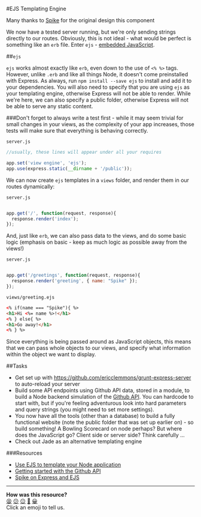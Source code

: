 #EJS Templating Engine

Many thanks to [Spike](http://github.com/Spike01) for the original design this component

We now have a tested server running, but we're only sending strings directly to our routes. Obviously, this is not ideal - what would be perfect is something like an `erb` file. Enter `ejs` - [embedded JavaScript](http://www.embeddedjs.com/).

##`ejs`

`ejs` works almost exactly like `erb`, even down to the use of `<% %>` tags. However, unlike `.erb` and like all things Node, it doesn't come preinstalled with Express. As always, run `npm install --save ejs` to install and add it to your dependencies. You will also need to specify that you are using `ejs` as your templating engine, otherwise Express will not be able to render. While we're here, we can also specify a public folder, otherwise Express will not be able to serve any static content.

###Don't forget to always write a test first - while it may seem trivial for small changes in your views, as the complexity of your app increases, those tests will make sure that everything is behaving correctly.

`server.js`
```javascript
//usually, these lines will appear under all your requires

app.set('view engine', 'ejs');
app.use(express.static(__dirname + '/public'));
```

We can now create `ejs` templates in a `views` folder, and render them in our routes dynamically:

`server.js`
```javascript

app.get('/', function(request, response){
  response.render('index');
});
```

And, just like `erb`, we can also pass data to the views, and do some basic logic (emphasis on basic - keep as much logic as possible away from the views!)

`server.js`
```javascript

app.get('/greetings', function(request, response){
  response.render('greeting', { name: "Spike" });
});
```

`views/greeting.ejs`
```html
<% if(name === "Spike"){ %>
<h1>Hi <%= name %>!</h1>
<% } else{ %>
<h1>Go away!</h1>
<% } %>
```

Since everything is being passed around as JavaScript objects, this means that we can pass whole objects to our views, and specify what information within the object we want to display.

##Tasks
* Get set up with https://github.com/ericclemmons/grunt-express-server to auto-reload your server
* Build some API endpoints using Github API data, stored in a module, to build a Node backend simulation of the [Github API](https://developer.github.com/). You can hardcode to start with, but if you're feeling adventurous look into hard parameters and query strings (you might need to set more settings).
* You now have all the tools (other than a database) to build a fully functional website (note the public folder that was set up earlier on) - so build something!  A Bowling Scorecard on node perhaps?  But where does the JavaScript go? Client side or server side? Think carefully ...
* Check out Jade as an alternative templating engine


###Resources
* [Use EJS to template your Node application](http://scotch.io/tutorials/javascript/use-ejs-to-template-your-node-application)
* [Getting started with the Github API](https://developer.github.com/guides/getting-started/)
* [Spike on Express and EJS](https://www.youtube.com/watch?v=br4k2QnM0Rw)

<!-- BEGIN GENERATED SECTION DO NOT EDIT -->

---

**How was this resource?**  
[😫](https://airtable.com/shrUJ3t7KLMqVRFKR?prefill_Repository=course&prefill_File=node/express_ejs.md&prefill_Sentiment=😫) [😕](https://airtable.com/shrUJ3t7KLMqVRFKR?prefill_Repository=course&prefill_File=node/express_ejs.md&prefill_Sentiment=😕) [😐](https://airtable.com/shrUJ3t7KLMqVRFKR?prefill_Repository=course&prefill_File=node/express_ejs.md&prefill_Sentiment=😐) [🙂](https://airtable.com/shrUJ3t7KLMqVRFKR?prefill_Repository=course&prefill_File=node/express_ejs.md&prefill_Sentiment=🙂) [😀](https://airtable.com/shrUJ3t7KLMqVRFKR?prefill_Repository=course&prefill_File=node/express_ejs.md&prefill_Sentiment=😀)  
Click an emoji to tell us.

<!-- END GENERATED SECTION DO NOT EDIT -->
